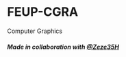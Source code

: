 # FEUP-CGRA
Computer Graphics

##### Made in collaboration with <a href="https://github.com/Zeze35H">@Zeze35H</a> 
